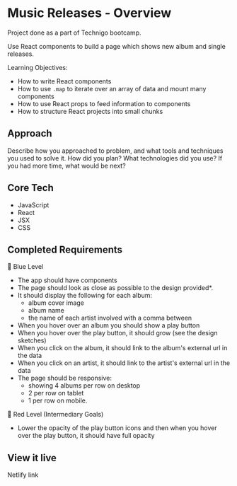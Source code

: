 # Music Releases - Overview
Project done as a part of Technigo bootcamp.

Use React components to build a page which shows new album and single releases.

Learning Objectives:
- How to write React components
- How to use `.map` to iterate over an array of data and mount many components
- How to use React props to feed information to components
- How to structure React projects into small chunks


## Approach
Describe how you approached to problem, and what tools and techniques you used to solve it. How did you plan? What technologies did you use? If you had more time, what would be next?


## Core Tech
- JavaScript
- React
- JSX
- CSS


## Completed Requirements
🔵  Blue Level
- The app should have components
- The page should look as close as possible to the design provided*.
- It should display the following for each album:
    - album cover image
    - album name
    - the name of each artist involved with a comma between
- When you hover over an album you should show a play button
- When you hover over the play button, it should grow (see the design sketches)
- When you click on the album, it should link to the album's external url in the data
- When you click on an artist, it should link to the artist's external url in the data
- The page should be responsive:
    - showing 4 albums per row on desktop
    - 2 per row on tablet
    - 1 per row on mobile.


🔴  Red Level (Intermediary Goals)
<!-- - Create CSS rules or Javascript logic so that if there are only two artists you show a "&" between them, and if there are more than two artists, you show "," between all artists except the last two which should have "&":
    - *Teyana Taylor & Kehlani*
    - *Y2K, bbno$ & Enrique Iglesias* -->
- Lower the opacity of the play button icons and then when you hover over the play button, it should have full opacity

<!-- ⚫  Black Level (Advanced Goals) -->
<!-- - We've provided another API response which includes a list of popular playlists. Use this, along with some new components to render a list of playlists in a sidebar. -->
<!-- - Sort the albums from the singles and create two different sections on your site -->
<!-- - Incorporate more information from the API response to make your site richer -->


## View it live
Netlify link
